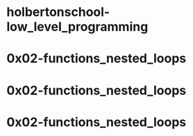 # holbertonschool-low_level_programming
# 0x02-functions_nested_loops
# 0x02-functions_nested_loops
# 0x02-functions_nested_loops
